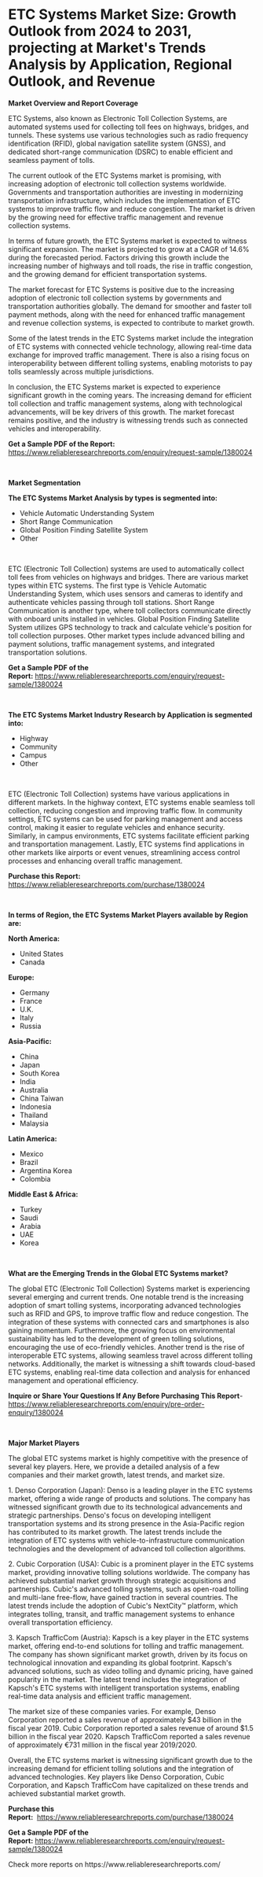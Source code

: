 <p><h1>ETC Systems Market Size: Growth Outlook from 2024 to 2031, projecting at Market's Trends Analysis by Application, Regional Outlook, and Revenue</h1></p><p><strong>Market Overview and Report Coverage</strong></p>
<p><p>ETC Systems, also known as Electronic Toll Collection Systems, are automated systems used for collecting toll fees on highways, bridges, and tunnels. These systems use various technologies such as radio frequency identification (RFID), global navigation satellite system (GNSS), and dedicated short-range communication (DSRC) to enable efficient and seamless payment of tolls.</p><p>The current outlook of the ETC Systems market is promising, with increasing adoption of electronic toll collection systems worldwide. Governments and transportation authorities are investing in modernizing transportation infrastructure, which includes the implementation of ETC systems to improve traffic flow and reduce congestion. The market is driven by the growing need for effective traffic management and revenue collection systems.</p><p>In terms of future growth, the ETC Systems market is expected to witness significant expansion. The market is projected to grow at a CAGR of 14.6% during the forecasted period. Factors driving this growth include the increasing number of highways and toll roads, the rise in traffic congestion, and the growing demand for efficient transportation systems.</p><p>The market forecast for ETC Systems is positive due to the increasing adoption of electronic toll collection systems by governments and transportation authorities globally. The demand for smoother and faster toll payment methods, along with the need for enhanced traffic management and revenue collection systems, is expected to contribute to market growth.</p><p>Some of the latest trends in the ETC Systems market include the integration of ETC systems with connected vehicle technology, allowing real-time data exchange for improved traffic management. There is also a rising focus on interoperability between different tolling systems, enabling motorists to pay tolls seamlessly across multiple jurisdictions.</p><p>In conclusion, the ETC Systems market is expected to experience significant growth in the coming years. The increasing demand for efficient toll collection and traffic management systems, along with technological advancements, will be key drivers of this growth. The market forecast remains positive, and the industry is witnessing trends such as connected vehicles and interoperability.</p></p>
<p><strong>Get a Sample PDF of the Report:</strong> <a href="https://www.reliableresearchreports.com/enquiry/request-sample/1380024">https://www.reliableresearchreports.com/enquiry/request-sample/1380024</a></p>
<p>&nbsp;</p>
<p><strong>Market Segmentation</strong></p>
<p><strong>The ETC Systems Market Analysis by types is segmented into:</strong></p>
<p><ul><li>Vehicle Automatic Understanding System</li><li>Short Range Communication</li><li>Global Position Finding Satellite System</li><li>Other</li></ul></p>
<p>&nbsp;</p>
<p><p>ETC (Electronic Toll Collection) systems are used to automatically collect toll fees from vehicles on highways and bridges. There are various market types within ETC systems. The first type is Vehicle Automatic Understanding System, which uses sensors and cameras to identify and authenticate vehicles passing through toll stations. Short Range Communication is another type, where toll collectors communicate directly with onboard units installed in vehicles. Global Position Finding Satellite System utilizes GPS technology to track and calculate vehicle's position for toll collection purposes. Other market types include advanced billing and payment solutions, traffic management systems, and integrated transportation solutions.</p></p>
<p><strong>Get a Sample PDF of the Report:</strong>&nbsp;<a href="https://www.reliableresearchreports.com/enquiry/request-sample/1380024">https://www.reliableresearchreports.com/enquiry/request-sample/1380024</a></p>
<p>&nbsp;</p>
<p><strong>The ETC Systems Market Industry Research by Application is segmented into:</strong></p>
<p><ul><li>Highway</li><li>Community</li><li>Campus</li><li>Other</li></ul></p>
<p>&nbsp;</p>
<p><p>ETC (Electronic Toll Collection) systems have various applications in different markets. In the highway context, ETC systems enable seamless toll collection, reducing congestion and improving traffic flow. In community settings, ETC systems can be used for parking management and access control, making it easier to regulate vehicles and enhance security. Similarly, in campus environments, ETC systems facilitate efficient parking and transportation management. Lastly, ETC systems find applications in other markets like airports or event venues, streamlining access control processes and enhancing overall traffic management.</p></p>
<p><strong>Purchase this Report:</strong>&nbsp; <a href="https://www.reliableresearchreports.com/purchase/1380024">https://www.reliableresearchreports.com/purchase/1380024</a></p>
<p>&nbsp;</p>
<p><strong>In terms of Region, the ETC Systems Market Players available by Region are:</strong></p>
<p>
    <p> <strong> North America: </strong>
        <ul>
            <li>United States</li>
            <li>Canada</li>
        </ul>
        </p> 
    <p> <strong> Europe: </strong>
        <ul>
            <li>Germany</li>
            <li>France</li>
            <li>U.K.</li>
            <li>Italy</li>
            <li>Russia</li>
        </ul>
        </p> 
    <p> <strong> Asia-Pacific: </strong>
        <ul>
            <li>China</li>
            <li>Japan</li>
            <li>South Korea</li>
            <li>India</li>
            <li>Australia</li>
            <li>China Taiwan</li>
            <li>Indonesia</li>
            <li>Thailand</li>
            <li>Malaysia</li>
        </ul>
        </p> 
    <p> <strong> Latin America: </strong>
        <ul>
            <li>Mexico</li>
            <li>Brazil</li>
            <li>Argentina Korea</li>
            <li>Colombia</li>
        </ul>
        </p> 
    <p> <strong> Middle East & Africa: </strong>
        <ul>
            <li>Turkey</li>
            <li>Saudi</li>
            <li>Arabia</li>
            <li>UAE</li>
            <li>Korea</li>
        </ul>
    </p>
    </p>
<p>&nbsp;</p>
<p><strong>What are the Emerging Trends in the Global ETC Systems market?</strong></p>
<p><p>The global ETC (Electronic Toll Collection) Systems market is experiencing several emerging and current trends. One notable trend is the increasing adoption of smart tolling systems, incorporating advanced technologies such as RFID and GPS, to improve traffic flow and reduce congestion. The integration of these systems with connected cars and smartphones is also gaining momentum. Furthermore, the growing focus on environmental sustainability has led to the development of green tolling solutions, encouraging the use of eco-friendly vehicles. Another trend is the rise of interoperable ETC systems, allowing seamless travel across different tolling networks. Additionally, the market is witnessing a shift towards cloud-based ETC systems, enabling real-time data collection and analysis for enhanced management and operational efficiency.</p></p>
<p><strong>Inquire or Share Your Questions If Any Before Purchasing This Report</strong>- <a href="https://www.reliableresearchreports.com/enquiry/pre-order-enquiry/1380024">https://www.reliableresearchreports.com/enquiry/pre-order-enquiry/1380024</a></p>
<p>&nbsp;</p>
<p><strong>Major Market Players</strong></p>
<p><p>The global ETC systems market is highly competitive with the presence of several key players. Here, we provide a detailed analysis of a few companies and their market growth, latest trends, and market size.</p><p>1. Denso Corporation (Japan): Denso is a leading player in the ETC systems market, offering a wide range of products and solutions. The company has witnessed significant growth due to its technological advancements and strategic partnerships. Denso's focus on developing intelligent transportation systems and its strong presence in the Asia-Pacific region has contributed to its market growth. The latest trends include the integration of ETC systems with vehicle-to-infrastructure communication technologies and the development of advanced toll collection algorithms.</p><p>2. Cubic Corporation (USA): Cubic is a prominent player in the ETC systems market, providing innovative tolling solutions worldwide. The company has achieved substantial market growth through strategic acquisitions and partnerships. Cubic's advanced tolling systems, such as open-road tolling and multi-lane free-flow, have gained traction in several countries. The latest trends include the adoption of Cubic's NextCity™ platform, which integrates tolling, transit, and traffic management systems to enhance overall transportation efficiency.</p><p>3. Kapsch TrafficCom (Austria): Kapsch is a key player in the ETC systems market, offering end-to-end solutions for tolling and traffic management. The company has shown significant market growth, driven by its focus on technological innovation and expanding its global footprint. Kapsch's advanced solutions, such as video tolling and dynamic pricing, have gained popularity in the market. The latest trend includes the integration of Kapsch's ETC systems with intelligent transportation systems, enabling real-time data analysis and efficient traffic management.</p><p>The market size of these companies varies. For example, Denso Corporation reported a sales revenue of approximately $43 billion in the fiscal year 2019. Cubic Corporation reported a sales revenue of around $1.5 billion in the fiscal year 2020. Kapsch TrafficCom reported a sales revenue of approximately €731 million in the fiscal year 2019/2020.</p><p>Overall, the ETC systems market is witnessing significant growth due to the increasing demand for efficient tolling solutions and the integration of advanced technologies. Key players like Denso Corporation, Cubic Corporation, and Kapsch TrafficCom have capitalized on these trends and achieved substantial market growth.</p></p>
<p><strong>Purchase this Report:</strong>&nbsp;&nbsp;<a href="https://www.reliableresearchreports.com/purchase/1380024">https://www.reliableresearchreports.com/purchase/1380024</a></p>
<p></p>
<p><strong>Get a Sample PDF of the Report:</strong>&nbsp;<a href="https://www.reliableresearchreports.com/enquiry/request-sample/1380024">https://www.reliableresearchreports.com/enquiry/request-sample/1380024</a></p>
<p>Check more reports on https://www.reliableresearchreports.com/</p>